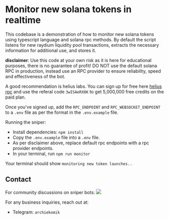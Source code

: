 # Monitor new solana tokens in realtime

This codebase is a demonstration of how to monitor new solana tokens using typescript language and solana rpc methods. By default the script listens for new raydium liquidity pool transactions, extracts the necessary information for additional use, and stores it.

**disclaimer**: Use this code at your own risk as it is here for educational purposes, there is no guarantee of profit! DO NOT use the default solana RPC in production, instead use an RPC provider to ensure reliability, speed and effectiveness of the bot.

A good recommendation is helius labs. You can sign up for free here [helius rpc](https://www.helius.dev/) and use the referal code `3wISAeRX8K` to get 5,000,000 free credits on the paid plan.

Once you've signed up, add the `RPC_ENDPOINT` and `RPC_WEBSOCKET_ENDPOINT` to a `.env` file as per the format in the `.env.example` file.

Running the sniper:

- Install dependencies: `npm install`
- Copy the `.env.example` file into a `.env` file.
- As per disclaimer above, replace default rpc endpoints with a rpc provider endpoints.
- In your terminal, run `npm run monitor`

Your terminal should show `monitoring new token launches..`

## Contact

For community discussions on sniper bots:
[![](https://img.shields.io/discord/1201826085655023616?color=5865F2&logo=Discord&style=flat-square)](https://discord.gg/yNS6JpTv)

For any business inquiries, reach out at:

- Telegram: `archiekomik`
